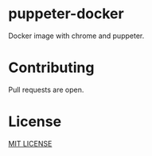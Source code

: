 # puppeter-docker
Docker image with chrome and puppeter.

# Contributing
Pull requests are open.

# License
[MIT LICENSE](LICENSE)
